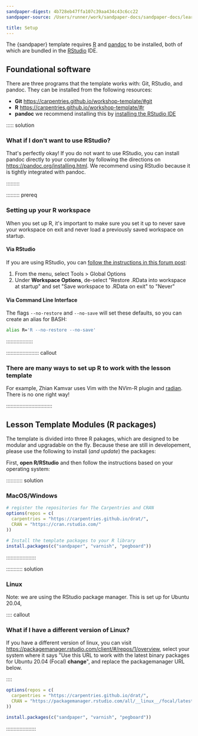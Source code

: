 ```yaml
---
sandpaper-digest: 4b728eb47ffa107c39aa434c43c6cc22
sandpaper-source: /Users/runner/work/sandpaper-docs/sandpaper-docs/learners/setup.md

title: Setup
---
```


The {sandpaper} template requires [R] and [pandoc] to be installed, both of 
which are bundled in the [RStudio] IDE. 

## Foundational software

There are three programs that the template works with: Git, RStudio, and pandoc.
They can be installed from the following resources:

 - **Git** https://carpentries.github.io/workshop-template/#git
 - **R** https://carpentries.github.io/workshop-template/#r
 - **pandoc** we recommend installing this by [installing the RStudio IDE][RStudio]

::::: solution

### What if I don't want to use RStudio?

That's perfectly okay! If you do not want to use RStudio, you can install pandoc
directly to your computer by following the directions on https://pandoc.org/installing.html.
We recommend using RStudio because it is tightly integrated with pandoc. 

:::::::::

::::::::: prereq

### Setting up your R workspace

When you set up R, it's important to make sure you set it up to never save your
workspace on exit and never load a previously saved workspace on startup. 

#### Via RStudio 

If you are using RStudio, you can [follow the instructions in this forum 
post](https://community.rstudio.com/t/first-line-of-every-r-script/799/12?u=zkamvar):

1. From the menu, select <cmd>Tools<cmd> > <cmd>Global Options</cmd>
2. Under **Workspace Options**, de-select "Restore .RData into workspace at startup" and set "Save workspace to .RData on exit" to "Never"

#### Via Command Line Interface

The flags `--no-restore` and `--no-save` will set these defaults, so you can 
create an alias for BASH:

```bash
alias R='R --no-restore --no-save'
```

::::::::::::::::::

:::::::::::::::::::::: callout

### There are many ways to set up R to work with the lesson template

For example, Zhian Kamvar uses Vim with the NVim-R plugin and 
[radian](https://github.com/randy3k/radian#readme). There is no one right way!

:::::::::::::::::::::::::::::::

## Lesson Template Modules (R packages)

The template is divided into three R pakages, which are designed to be modular
and upgradable on the fly. Because these are still in developement, please use
the following to install (*and update*) the packages:

First, **open R/RStudio** and then follow the instructions based on your
operating system:

::::::::::: solution

### MacOS/Windows

```r
# register the repositories for The Carpentries and CRAN
options(repos = c(
  carpentries = "https://carpentries.github.io/drat/",
  CRAN = "https://cran.rstudio.com/"
))

# Install the template packages to your R library
install.packages(c("sandpaper", "varnish", "pegboard"))
```

::::::::::::::::::::


::::::::::: solution

### Linux

Note: we are using the RStudio package manager. This is set up for Ubuntu 20.04,

:::: callout

### What if I have a different version of Linux?

If you have a different version of linux, you can visit https://packagemanager.rstudio.com/client/#/repos/1/overview, 
select your system where it says "Use this URL to work with the latest binary
packages for Ubuntu 20.04 (Focal) **change**", and replace the packagemanager
URL below.

::::

```r
options(repos = c(
  carpentries = "https://carpentries.github.io/drat/",
  CRAN = "https://packagemanager.rstudio.com/all/__linux__/focal/latest"
))

install.packages(c("sandpaper", "varnish", "pegboard"))
```
::::::::::::::::::::



[R]: https://cran.rstudio.org/
[pandoc]: https://pandoc.org/
[RStudio]: https://rstudio.com/products/rstudio/download/#download
